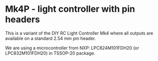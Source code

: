 # Mk4P - light controller with pin headers

This is a variant of the DIY RC Light Controller Mk4 where all outputs are available on a standard 2.54 mm pin header.

We are using a microcontroller from NXP: LPC824M101FDH20 (or LPC832M101FDH20) in TSSOP-20 package.
